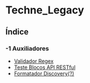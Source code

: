 # Techne_Legacy

## Índice

### -1 Auxiliadores
  - [Validador Regex](01-Auxiliadores/01-Regex)
  - [Teste Blocos API RESTful](01-Auxiliadores/02-CronappTesteBlocos)
  - [Formatador Discovery(?)](01-Auxiliadores/03-ManipulaJson)